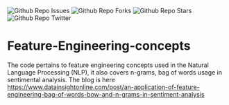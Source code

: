 ![Github Repo Issues](https://img.shields.io/github/issues/Matshisela/Feature-Engineering-concepts?color=red&style=flat-square) ![Github Repo Forks](https://img.shields.io/github/forks/Matshisela/Feature-Engineering-concepts?color=red) ![Github Repo Stars](https://img.shields.io/github/stars/Matshisela/Feature-Engineering-concepts?color=red) ![Github Repo Twitter](https://img.shields.io/twitter/url?style=social&url=https%3A%2F%2Ftwitter.com%2Fmatshisela)

# Feature-Engineering-concepts
The code pertains to feature engineering concepts used in the Natural Language Processing (NLP), it also covers n-grams, bag of words usage in sentimental analysis. The blog is here https://www.datainsightonline.com/post/an-application-of-feature-engineering-bag-of-words-bow-and-n-grams-in-sentiment-analysis
